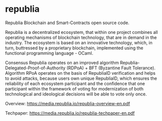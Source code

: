 # republia
Republia Blockchain and Smart-Contracts open source code. 

Republia is a decentralized ecosystem, that within one project combines all operating mechanisms of blockchain technology, that are in demand in the industry. The ecosystem is based on an innovative technology, which, in turn, buttressed by a proprietary blockchain, implemented using the functional programming language - OCaml.

Consensus Republia operates on an improved algorithm Republia-Delegated-Proof-of-Authority (RDPoA) + BFT (Byzantine Fault Tolerance). Algorithm RPoA operates on the basis of RepubliaID verification and helps to avoid attacks, because users own unique RepubliaID, which ensures the reliability of each ecosystem participant and the confidence that one participant within the framework of voting for modernization of both technological and ideological decisions will be able to vote only once.

Overview:
https://media.republia.io/republia-overview-en.pdf

Techpaper:
https://media.republia.io/republia-techpaper-en.pdf
